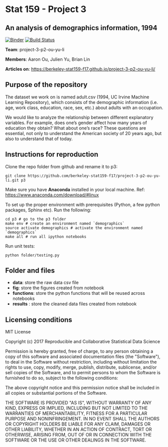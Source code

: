 # Stat 159 - Project 3
## An analysis of demographics information, 1994

[![Binder](https://mybinder.org/badge.svg)](https://mybinder.org/v2/gh/berkeley-stat159-f17/project-3-p2-ou-yu-li/master?filepath=demographics-p1.ipynb) [![Build Status](https://travis-ci.org/berkeley-stat159-f17/project-3-p2-ou-yu-li.svg?branch=master)](https://travis-ci.org/berkeley-stat159-f17/project-3-p2-ou-yu-li)

**Team**: project-3-p2-ou-yu-li

**Members**: Aaron Ou, Julien Yu, Brian Lin

**Articles on**: https://berkeley-stat159-f17.github.io/project-3-p2-ou-yu-li/

## Purpose of the repository

The dataset we work on is named adult.csv (1994, UC Irvine Machine Learning Repository), which consists of the demographic information (i.e. age, work class, education, race, sex, etc.) about adults with an occupation.

We would like to analyze the relationship between different explanatory variables. For example, does one’s gender affect how many years of education they obtain? What about one’s race? These questions are essential, not only to understand the American society of 20 years ago, but also to understand that of today.

## Instructions for reproduction

Clone the repo folder from github and rename it to p3:

`git clone https://github.com/berkeley-stat159-f17/project-3-p2-ou-yu-li.git p3`

Make sure you have **Anaconda** installed in your local machine.
Ref: https://www.anaconda.com/download/#linux

To set up the proper environment with prerequisites (Python, a few python packages, Sphinx etc). Run the following: 
```
cd p3 # go to the p3 folder
make env # create an environment named `demographics`
source activate demographics # activate the environment named `demographics`
make all # run all ipython notebooks

```

Run unit tests: 

`python folder/testing.py`

## Folder and files

- **data**: store the raw data csv file
- **fig**: store the figures created from notebook
- **functions**: store the python functions that will be reused across notebooks
- **results** : store the cleaned data files created from notebook

## Licensing conditions
MIT License

Copyright (c) 2017 Reproducible and Collaborative Statistical Data Science

Permission is hereby granted, free of charge, to any person obtaining a copy
of this software and associated documentation files (the "Software"), to deal
in the Software without restriction, including without limitation the rights
to use, copy, modify, merge, publish, distribute, sublicense, and/or sell
copies of the Software, and to permit persons to whom the Software is
furnished to do so, subject to the following conditions:

The above copyright notice and this permission notice shall be included in all
copies or substantial portions of the Software.

THE SOFTWARE IS PROVIDED "AS IS", WITHOUT WARRANTY OF ANY KIND, EXPRESS OR
IMPLIED, INCLUDING BUT NOT LIMITED TO THE WARRANTIES OF MERCHANTABILITY,
FITNESS FOR A PARTICULAR PURPOSE AND NONINFRINGEMENT. IN NO EVENT SHALL THE
AUTHORS OR COPYRIGHT HOLDERS BE LIABLE FOR ANY CLAIM, DAMAGES OR OTHER
LIABILITY, WHETHER IN AN ACTION OF CONTRACT, TORT OR OTHERWISE, ARISING FROM,
OUT OF OR IN CONNECTION WITH THE SOFTWARE OR THE USE OR OTHER DEALINGS IN THE
SOFTWARE.
